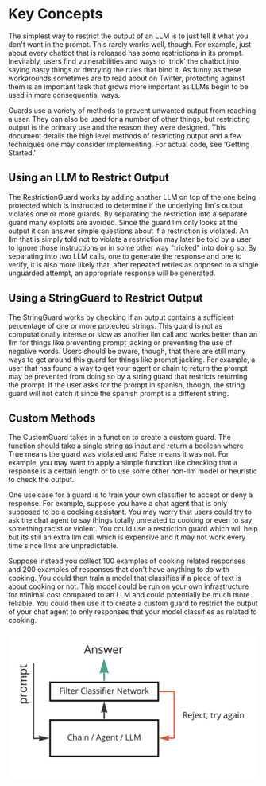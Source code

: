 # Key Concepts

The simplest way to restrict the output of an LLM is to just tell it what you don't want in the prompt. This rarely works well, though. For example, just about every chatbot that is released has some restrictions in its prompt. Inevitably, users find vulnerabilities and ways to 'trick' the chatbot into saying nasty things or decrying the rules that bind it. As funny as these workarounds sometimes are to read about on Twitter, protecting against them is an important task that grows more important as LLMs begin to be used in more consequential ways.

Guards use a variety of methods to prevent unwanted output from reaching a user. They can also be used for a number of other things, but restricting output is the primary use and the reason they were designed. This document details the high level methods of restricting output and a few techniques one may consider implementing. For actual code, see 'Getting Started.'

## Using an LLM to Restrict Output

The RestrictionGuard works by adding another LLM on top of the one being protected which is instructed to determine if the underlying llm's output violates one or more guards. By separating the restriction into a separate guard many exploits are avoided. Since the guard llm only looks at the output it can answer simple questions about if a restriction is violated. An llm that is simply told not to violate a restriction may later be told by a user to ignore those instructions or in some other way "tricked" into doing so. By separating into two LLM calls, one to generate the response and one to verify, it is also more likely that, after repeated retries as opposed to a single unguarded attempt, an appropriate response will be generated.

## Using a StringGuard to Restrict Output

The StringGuard works by checking if an output contains a sufficient percentage of one or more protected strings. This guard is not as computationally intense or slow as another llm call and works better than an llm for things like preventing prompt jacking or preventing the use of negative words. Users should be aware, though, that there are still many ways to get around this guard for things like prompt jacking. For example, a user that has found a way to get your agent or chain to return the prompt may be prevented from doing so by a string guard that restricts returning the prompt. If the user asks for the prompt in spanish, though, the string guard will not catch it since the spanish prompt is a different string.

## Custom Methods

The CustomGuard takes in a function to create a custom guard. The function should take a single string as input and return a boolean where True means the guard was violated and False means it was not. For example, you may want to apply a simple function like checking that a response is a certain length or to use some other non-llm model or heuristic to check the output.

One use case for a guard is to train your own classifier to accept or deny a response. For example, suppose you have a chat agent that is only supposed to be a cooking assistant. You may worry that users could try to ask the chat agent to say things totally unrelated to cooking or even to say something racist or violent. You could use a restriction guard which will help but its still an extra llm call which is expensive and it may not work every time since llms are unpredictable.

Suppose instead you collect 100 examples of cooking related responses and 200 examples of responses that don't have anything to do with cooking. You could then train a model that classifies if a piece of text is about cooking or not. This model could be run on your own infrastructure for minimal cost compared to an LLM and could potentially be much more reliable. You could then use it to create a custom guard to restrict the output of your chat agent to only responses that your model classifies as related to cooking.

<!-- add this image: docs/modules/guards/ClassifierExample.png -->

![Image of classifier example detailed above](./ClassifierExample.png)

